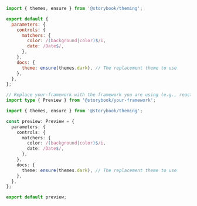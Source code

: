 ```js filename=".storybook/preview.js" renderer="common" language="js"
import { themes, ensure } from '@storybook/theming';

export default {
  parameters: {
    controls: {
      matchers: {
        color: /(background|color)$/i,
        date: /Date$/,
      },
    },
    docs: {
      theme: ensure(themes.dark), // The replacement theme to use
    },
  },
};
```

```ts filename=".storybook/preview.ts" renderer="common" language="ts"
// Replace your-framework with the framework you are using (e.g., react-vite, vue3-vite, angular, etc.)
import type { Preview } from '@storybook/your-framework';

import { themes, ensure } from '@storybook/theming';

const preview: Preview = {
  parameters: {
    controls: {
      matchers: {
        color: /(background|color)$/i,
        date: /Date$/,
      },
    },
    docs: {
      theme: ensure(themes.dark), // The replacement theme to use
    },
  },
};

export default preview;
```
